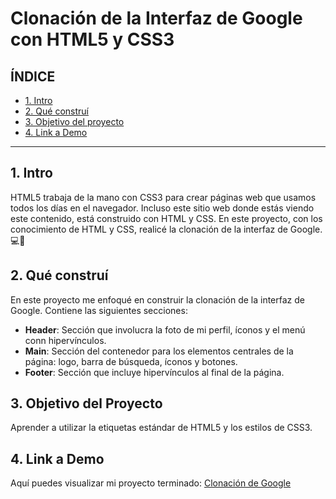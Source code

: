 # Clonación de la Interfaz de Google con HTML5 y CSS3
## **ÍNDICE**
* [1. Intro](#)
* [2. Qué construí](#)
* [3. Objetivo del proyecto](#)
* [4. Link a Demo](#)

****

## 1. Intro
HTML5 trabaja de la mano con CSS3 para crear páginas web que usamos todos los días en el navegador. Incluso este sitio web donde estás viendo este contenido, está construido con HTML y CSS. En este proyecto, con los conocimiento de HTML y CSS, realicé la clonación de la interfaz de Google. 💻💓

## 2. Qué construí 
En este proyecto me enfoqué en construir la clonación de la interfaz de Google. Contiene las siguientes secciones:
* **Header**: Sección que involucra la foto de mi perfil, íconos y el menú conn hipervínculos.
* **Main**: Sección del contenedor para los elementos centrales de la página: logo, barra de búsqueda, íconos y botones. 
* **Footer**: Sección que incluye hipervínculos al final de la página. 

## 3. Objetivo del Proyecto 
Aprender a utilizar la etiquetas estándar de HTML5 y los estilos de CSS3. 

## 4. Link a Demo
Aquí puedes visualizar mi proyecto terminado: [Clonación de Google](https://googleclonacion.netlify.app/)

